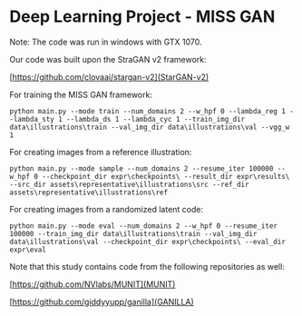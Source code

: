 # Deep Learning Project - MISS GAN

Note: The code was run in windows with GTX 1070.

Our code was built upon the StraGAN v2 framework:

[https://github.com/clovaai/stargan-v2](StarGAN-v2)

For training the MISS GAN framework:

`python main.py --mode train --num_domains 2 --w_hpf 0 --lambda_reg 1 --lambda_sty 1 --lambda_ds 1 --lambda_cyc 1 --train_img_dir data\illustrations\train --val_img_dir data\illustrations\val --vgg_w 1`

For creating images from a reference illustration:

`python main.py --mode sample --num_domains 2 --resume_iter 100000 --w_hpf 0 --checkpoint_dir expr\checkpoints\ --result_dir expr\results\ --src_dir assets\representative\illustrations\src --ref_dir assets\representative\illustrations\ref`

For creating images from a randomized latent code:

`python main.py --mode eval --num_domains 2 --w_hpf 0 --resume_iter 100000 --train_img_dir data\illustrations\train --val_img_dir data\illustrations\val --checkpoint_dir expr\checkpoints\ --eval_dir expr\eval`


Note that this study contains code from the following repositories as well:

[https://github.com/NVlabs/MUNIT](MUNIT)

[https://github.com/giddyyupp/ganilla](GANILLA)